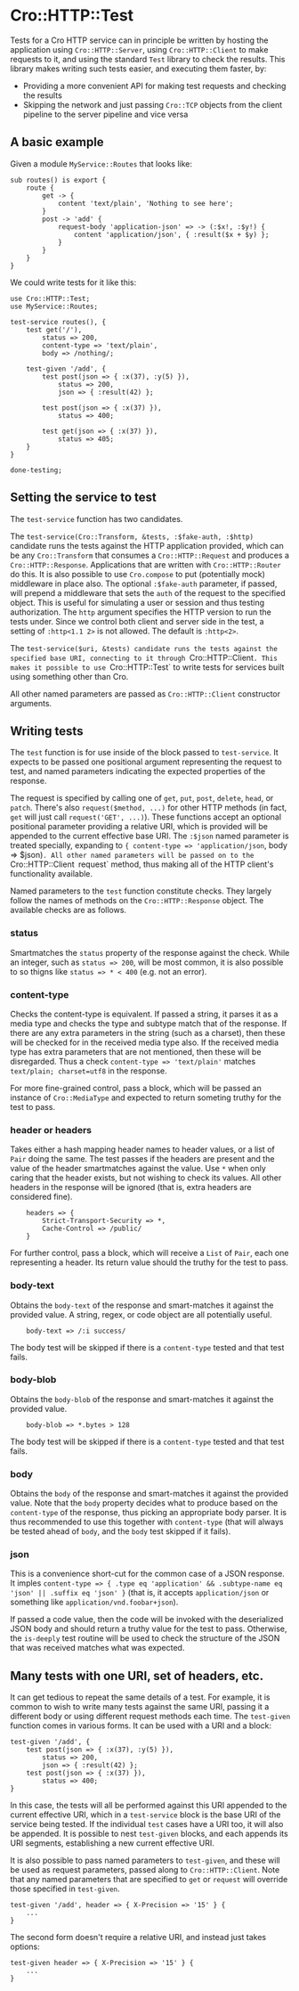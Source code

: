# Cro::HTTP::Test

Tests for a Cro HTTP service can in principle be written by hosting the
application using `Cro::HTTP::Server`, using `Cro::HTTP::Client` to make
requests to it, and using the standard `Test` library to check the results.
This library makes writing such tests easier, and executing them faster, by:

* Providing a more convenient API for making test requests and checking the
  results
* Skipping the network and just passing `Cro::TCP` objects from the client
  pipeline to the server pipeline and vice versa

## A basic example

Given a module `MyService::Routes` that looks like:

```
sub routes() is export {
    route {
        get -> {
            content 'text/plain', 'Nothing to see here';
        }
        post -> 'add' {
            request-body 'application-json' => -> (:$x!, :$y!) {
                content 'application/json', { :result($x + $y) };
            }
        }
    }
}
```

We could write tests for it like this:

```
use Cro::HTTP::Test;
use MyService::Routes;

test-service routes(), {
    test get('/'),
        status => 200,
        content-type => 'text/plain',
        body => /nothing/;

    test-given '/add', {
        test post(json => { :x(37), :y(5) }),
            status => 200,
            json => { :result(42) };

        test post(json => { :x(37) }),
            status => 400;

        test get(json => { :x(37) }),
            status => 405;
    }
}

done-testing;
```

## Setting the service to test

The `test-service` function has two candidates.

The `test-service(Cro::Transform, &tests, :$fake-auth, :$http)` candidate
runs the tests against the HTTP application provided, which can be any
`Cro::Transform` that consumes a `Cro::HTTP::Request` and produces a
`Cro::HTTP::Response`. Applications that are written with `Cro::HTTP::Router`
do this. It is also possible to use `Cro.compose` to put (potentially mock)
middleware in place also. The optional `:$fake-auth` parameter, if passed,
will prepend a middleware that sets the `auth` of the request to the
specified object. This is useful for simulating a user or session and
thus testing authorization. The `http` argument specifies the HTTP version to
run the tests under. Since we control both client and server side in the test,
a setting of `:http<1.1 2>` is not allowed. The default is `:http<2>`.

The `test-service($uri, &tests) candidate runs the tests against the specified
base URI, connecting to it through `Cro::HTTP::Client`. This makes it possible
to use `Cro::HTTP::Test` to write tests for services built using something other
than Cro.

All other named parameters are passed as `Cro::HTTP::Client` constructor
arguments.

## Writing tests

The `test` function is for use inside of the block passed to `test-service`.
It expects to be passed one positional argument representing the request to
test, and named parameters indicating the expected properties of the response.

The request is specified by calling one of `get`, `put`, `post`, `delete`,
`head`, or `patch`. There's also `request($method, ...)` for other HTTP methods
(in fact, `get` will just call `request('GET', ...)`). These functions accept
an optional positional parameter providing a relative URI, which is provided
will be appended to the current effective base URI. The `:$json` named parameter
is treated specially, expanding to `{ content-type => 'application/json`, body
=> $json)`. All other named parameters will be passed on to the `Cro::HTTP::Client`
`request` method, thus making all of the HTTP client's functionality available.

Named parameters to the `test` function constitute checks. They largely follow
the names of methods on the `Cro::HTTP::Response` object. The available checks
are as follows.

### status

Smartmatches the `status` property of the response against the
check. While an integer, such as `status => 200`, will be most common, it is
also possible to so thigns like `status => * < 400` (e.g. not an error).

### content-type

Checks the content-type is equivalent. If passed a string,  it parses it as a
media type and checks the type and subtype match that of the response. If
there are any extra parameters in the string (such as a charset), then these
will be checked for in the received media type also. If the received media type
has extra parameters that are not mentioned, then these will be disregarded.
Thus a check `content-type => 'text/plain'` matches `text/plain; charset=utf8`
in the response.

For more fine-grained control, pass a block, which will be passed an instance
of `Cro::MediaType` and expected to return someting truthy for the test to
pass.

### header or headers

Takes either a hash mapping header names to header values, or a list of `Pair`
doing the same. The test passes if the headers are present and the value of 
the header smartmatches against the value. Use `*` when only caring that the
header exists, but not wishing to check its values. All other headers in the
response will be ignored (that is, extra headers are considered fine).

```
    headers => {
        Strict-Transport-Security => *,
        Cache-Control => /public/
    }
```

For further control, pass a block, which will receive a `List` of `Pair`, each
one representing a header. Its return value should the truthy for the test to
pass.

### body-text

Obtains the `body-text` of the response and smart-matches it against the
provided value. A string, regex, or code object are all potentially useful.

```
    body-text => /:i success/
```

The body test will be skipped if there is a `content-type` tested and that
test fails.

### body-blob

Obtains the `body-blob` of the response and smart-matches it against the
provided value.

```
    body-blob => *.bytes > 128
```

The body test will be skipped if there is a `content-type` tested and that
test fails.

### body

Obtains the `body` of the response and smart-matches it against the provided
value. Note that the `body` property decides what to produce based on the
`content-type` of the response, thus picking an appropriate body parser. It
is thus recommended to use this together with `content-type` (that will always
be tested ahead of `body`, and the `body` test skipped if it fails).

### json

This is a convenience short-cut for the common case of a JSON response. It
imples `content-type => { .type eq 'application' && .subtype-name eq 'json'
|| .suffix eq 'json' }` (that is, it accepts `application/json` or something
like `application/vnd.foobar+json`).

If passed a code value, then the code will be invoked with the deserialized
JSON body and should return a truthy value for the test to pass. Otherwise,
the `is-deeply` test routine will be used to check the structure of the JSON
that was received matches what was expected.

## Many tests with one URI, set of headers, etc.

It can get tedious to repeat the same details of a test. For example, it is
common to wish to write many tests against the same URI, passing it a
different body or using different request methods each time. The `test-given`
function comes in various forms. It can be used with a URI and a block:

```
test-given '/add', {
    test post(json => { :x(37), :y(5) }),
        status => 200,
        json => { :result(42) };
    test post(json => { :x(37) }),
        status => 400;
}
```

In this case, the tests will all be performed against this URI appended to
the current effective URI, which in a `test-service` block is the base URI of
the service being tested. If the individual `test` cases have a URI too, it
will also be appended. It is possible to nest `test-given` blocks, and each
appends its URI segments, establishing a new current effective URI.

It is also possible to pass named parameters to `test-given`, and these will
be used as request parameters, passed along to `Cro::HTTP::Client`. Note that
any named parameters that are specified to `get` or `request` will override
those specified in `test-given`.

```
test-given '/add', header => { X-Precision => '15' } {
    ...
}
```

The second form doesn't require a relative URI, and instead just takes options:

```
test-given header => { X-Precision => '15' } {
    ...
}
```
